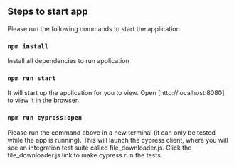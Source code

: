 ## Steps to start app

Please run the following commands to start the application

### `npm install`

Install all dependencies to run application

### `npm run start`

It will start up the application for you to view.
Open [http://localhost:8080] to view it in the browser.

### `npm run cypress:open`

Please run the command above in a new terminal (it can only be tested while the app is running).
This will launch the cypress client, where you will see an integration test suite called file_downloader.js.
Click the file_downloader.js link to make cypress run the tests.
